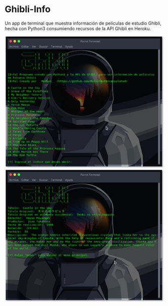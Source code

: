 # Ghibli-Info
Un app de terminal  que muestra información de películas de estudio Ghibli, hecha con Python3 consumiendo recursos de la API Ghibli en Heroku.
<p align="center">
 <img src="./img/Ghibli1.png"/>
 <img src="./img/Ghibli2.png"/>
</p>
